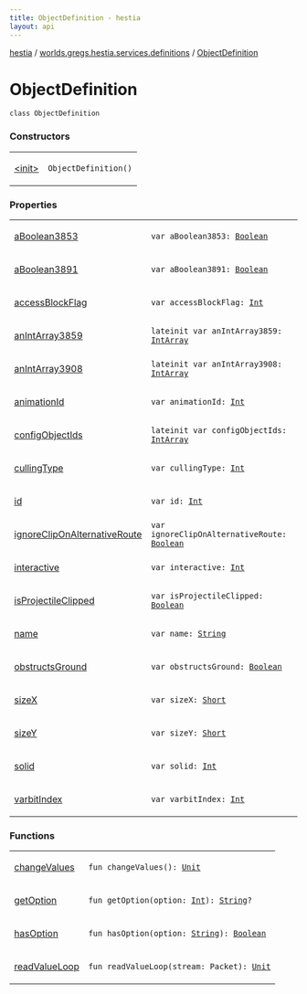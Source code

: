 ```yaml
---
title: ObjectDefinition - hestia
layout: api
---
```


<div class='api-docs-breadcrumbs'><a href="../../index.html">hestia</a> / <a href="../index.html">worlds.gregs.hestia.services.definitions</a> / <a href="./index.html">ObjectDefinition</a></div>

# ObjectDefinition

<div class="signature"><code><span class="keyword">class </span><span class="identifier">ObjectDefinition</span></code></div>

### Constructors

<table class="api-docs-table">
<tbody>
<tr>
<td markdown="1">

<a href="-init-.html">&lt;init&gt;</a>


</td>
<td markdown="1">
<div class="signature"><code><span class="identifier">ObjectDefinition</span><span class="symbol">(</span><span class="symbol">)</span></code></div>

</td>
</tr>
</tbody>
</table>

### Properties

<table class="api-docs-table">
<tbody>
<tr>
<td markdown="1">

<a href="a-boolean3853.html">aBoolean3853</a>


</td>
<td markdown="1">
<div class="signature"><code><span class="keyword">var </span><span class="identifier">aBoolean3853</span><span class="symbol">: </span><a href="https://kotlinlang.org/api/latest/jvm/stdlib/kotlin/-boolean/index.html"><span class="identifier">Boolean</span></a></code></div>

</td>
</tr>
<tr>
<td markdown="1">

<a href="a-boolean3891.html">aBoolean3891</a>


</td>
<td markdown="1">
<div class="signature"><code><span class="keyword">var </span><span class="identifier">aBoolean3891</span><span class="symbol">: </span><a href="https://kotlinlang.org/api/latest/jvm/stdlib/kotlin/-boolean/index.html"><span class="identifier">Boolean</span></a></code></div>

</td>
</tr>
<tr>
<td markdown="1">

<a href="access-block-flag.html">accessBlockFlag</a>


</td>
<td markdown="1">
<div class="signature"><code><span class="keyword">var </span><span class="identifier">accessBlockFlag</span><span class="symbol">: </span><a href="https://kotlinlang.org/api/latest/jvm/stdlib/kotlin/-int/index.html"><span class="identifier">Int</span></a></code></div>

</td>
</tr>
<tr>
<td markdown="1">

<a href="an-int-array3859.html">anIntArray3859</a>


</td>
<td markdown="1">
<div class="signature"><code><span class="keyword">lateinit</span> <span class="keyword">var </span><span class="identifier">anIntArray3859</span><span class="symbol">: </span><a href="https://kotlinlang.org/api/latest/jvm/stdlib/kotlin/-int-array/index.html"><span class="identifier">IntArray</span></a></code></div>

</td>
</tr>
<tr>
<td markdown="1">

<a href="an-int-array3908.html">anIntArray3908</a>


</td>
<td markdown="1">
<div class="signature"><code><span class="keyword">lateinit</span> <span class="keyword">var </span><span class="identifier">anIntArray3908</span><span class="symbol">: </span><a href="https://kotlinlang.org/api/latest/jvm/stdlib/kotlin/-int-array/index.html"><span class="identifier">IntArray</span></a></code></div>

</td>
</tr>
<tr>
<td markdown="1">

<a href="animation-id.html">animationId</a>


</td>
<td markdown="1">
<div class="signature"><code><span class="keyword">var </span><span class="identifier">animationId</span><span class="symbol">: </span><a href="https://kotlinlang.org/api/latest/jvm/stdlib/kotlin/-int/index.html"><span class="identifier">Int</span></a></code></div>

</td>
</tr>
<tr>
<td markdown="1">

<a href="config-object-ids.html">configObjectIds</a>


</td>
<td markdown="1">
<div class="signature"><code><span class="keyword">lateinit</span> <span class="keyword">var </span><span class="identifier">configObjectIds</span><span class="symbol">: </span><a href="https://kotlinlang.org/api/latest/jvm/stdlib/kotlin/-int-array/index.html"><span class="identifier">IntArray</span></a></code></div>

</td>
</tr>
<tr>
<td markdown="1">

<a href="culling-type.html">cullingType</a>


</td>
<td markdown="1">
<div class="signature"><code><span class="keyword">var </span><span class="identifier">cullingType</span><span class="symbol">: </span><a href="https://kotlinlang.org/api/latest/jvm/stdlib/kotlin/-int/index.html"><span class="identifier">Int</span></a></code></div>

</td>
</tr>
<tr>
<td markdown="1">

<a href="id.html">id</a>


</td>
<td markdown="1">
<div class="signature"><code><span class="keyword">var </span><span class="identifier">id</span><span class="symbol">: </span><a href="https://kotlinlang.org/api/latest/jvm/stdlib/kotlin/-int/index.html"><span class="identifier">Int</span></a></code></div>

</td>
</tr>
<tr>
<td markdown="1">

<a href="ignore-clip-on-alternative-route.html">ignoreClipOnAlternativeRoute</a>


</td>
<td markdown="1">
<div class="signature"><code><span class="keyword">var </span><span class="identifier">ignoreClipOnAlternativeRoute</span><span class="symbol">: </span><a href="https://kotlinlang.org/api/latest/jvm/stdlib/kotlin/-boolean/index.html"><span class="identifier">Boolean</span></a></code></div>

</td>
</tr>
<tr>
<td markdown="1">

<a href="interactive.html">interactive</a>


</td>
<td markdown="1">
<div class="signature"><code><span class="keyword">var </span><span class="identifier">interactive</span><span class="symbol">: </span><a href="https://kotlinlang.org/api/latest/jvm/stdlib/kotlin/-int/index.html"><span class="identifier">Int</span></a></code></div>

</td>
</tr>
<tr>
<td markdown="1">

<a href="is-projectile-clipped.html">isProjectileClipped</a>


</td>
<td markdown="1">
<div class="signature"><code><span class="keyword">var </span><span class="identifier">isProjectileClipped</span><span class="symbol">: </span><a href="https://kotlinlang.org/api/latest/jvm/stdlib/kotlin/-boolean/index.html"><span class="identifier">Boolean</span></a></code></div>

</td>
</tr>
<tr>
<td markdown="1">

<a href="name.html">name</a>


</td>
<td markdown="1">
<div class="signature"><code><span class="keyword">var </span><span class="identifier">name</span><span class="symbol">: </span><a href="https://kotlinlang.org/api/latest/jvm/stdlib/kotlin/-string/index.html"><span class="identifier">String</span></a></code></div>

</td>
</tr>
<tr>
<td markdown="1">

<a href="obstructs-ground.html">obstructsGround</a>


</td>
<td markdown="1">
<div class="signature"><code><span class="keyword">var </span><span class="identifier">obstructsGround</span><span class="symbol">: </span><a href="https://kotlinlang.org/api/latest/jvm/stdlib/kotlin/-boolean/index.html"><span class="identifier">Boolean</span></a></code></div>

</td>
</tr>
<tr>
<td markdown="1">

<a href="size-x.html">sizeX</a>


</td>
<td markdown="1">
<div class="signature"><code><span class="keyword">var </span><span class="identifier">sizeX</span><span class="symbol">: </span><a href="https://kotlinlang.org/api/latest/jvm/stdlib/kotlin/-short/index.html"><span class="identifier">Short</span></a></code></div>

</td>
</tr>
<tr>
<td markdown="1">

<a href="size-y.html">sizeY</a>


</td>
<td markdown="1">
<div class="signature"><code><span class="keyword">var </span><span class="identifier">sizeY</span><span class="symbol">: </span><a href="https://kotlinlang.org/api/latest/jvm/stdlib/kotlin/-short/index.html"><span class="identifier">Short</span></a></code></div>

</td>
</tr>
<tr>
<td markdown="1">

<a href="solid.html">solid</a>


</td>
<td markdown="1">
<div class="signature"><code><span class="keyword">var </span><span class="identifier">solid</span><span class="symbol">: </span><a href="https://kotlinlang.org/api/latest/jvm/stdlib/kotlin/-int/index.html"><span class="identifier">Int</span></a></code></div>

</td>
</tr>
<tr>
<td markdown="1">

<a href="varbit-index.html">varbitIndex</a>


</td>
<td markdown="1">
<div class="signature"><code><span class="keyword">var </span><span class="identifier">varbitIndex</span><span class="symbol">: </span><a href="https://kotlinlang.org/api/latest/jvm/stdlib/kotlin/-int/index.html"><span class="identifier">Int</span></a></code></div>

</td>
</tr>
</tbody>
</table>

### Functions

<table class="api-docs-table">
<tbody>
<tr>
<td markdown="1">

<a href="change-values.html">changeValues</a>


</td>
<td markdown="1">
<div class="signature"><code><span class="keyword">fun </span><span class="identifier">changeValues</span><span class="symbol">(</span><span class="symbol">)</span><span class="symbol">: </span><a href="https://kotlinlang.org/api/latest/jvm/stdlib/kotlin/-unit/index.html"><span class="identifier">Unit</span></a></code></div>

</td>
</tr>
<tr>
<td markdown="1">

<a href="get-option.html">getOption</a>


</td>
<td markdown="1">
<div class="signature"><code><span class="keyword">fun </span><span class="identifier">getOption</span><span class="symbol">(</span><span class="parameterName" id="worlds.gregs.hestia.services.definitions.ObjectDefinition$getOption(kotlin.Int)/option">option</span><span class="symbol">:</span>&nbsp;<a href="https://kotlinlang.org/api/latest/jvm/stdlib/kotlin/-int/index.html"><span class="identifier">Int</span></a><span class="symbol">)</span><span class="symbol">: </span><a href="https://kotlinlang.org/api/latest/jvm/stdlib/kotlin/-string/index.html"><span class="identifier">String</span></a><span class="symbol">?</span></code></div>

</td>
</tr>
<tr>
<td markdown="1">

<a href="has-option.html">hasOption</a>


</td>
<td markdown="1">
<div class="signature"><code><span class="keyword">fun </span><span class="identifier">hasOption</span><span class="symbol">(</span><span class="parameterName" id="worlds.gregs.hestia.services.definitions.ObjectDefinition$hasOption(kotlin.String)/option">option</span><span class="symbol">:</span>&nbsp;<a href="https://kotlinlang.org/api/latest/jvm/stdlib/kotlin/-string/index.html"><span class="identifier">String</span></a><span class="symbol">)</span><span class="symbol">: </span><a href="https://kotlinlang.org/api/latest/jvm/stdlib/kotlin/-boolean/index.html"><span class="identifier">Boolean</span></a></code></div>

</td>
</tr>
<tr>
<td markdown="1">

<a href="read-value-loop.html">readValueLoop</a>


</td>
<td markdown="1">
<div class="signature"><code><span class="keyword">fun </span><span class="identifier">readValueLoop</span><span class="symbol">(</span><span class="parameterName" id="worlds.gregs.hestia.services.definitions.ObjectDefinition$readValueLoop(world.gregs.hestia.core.network.packets.Packet)/stream">stream</span><span class="symbol">:</span>&nbsp;<span class="identifier">Packet</span><span class="symbol">)</span><span class="symbol">: </span><a href="https://kotlinlang.org/api/latest/jvm/stdlib/kotlin/-unit/index.html"><span class="identifier">Unit</span></a></code></div>

</td>
</tr>
</tbody>
</table>
